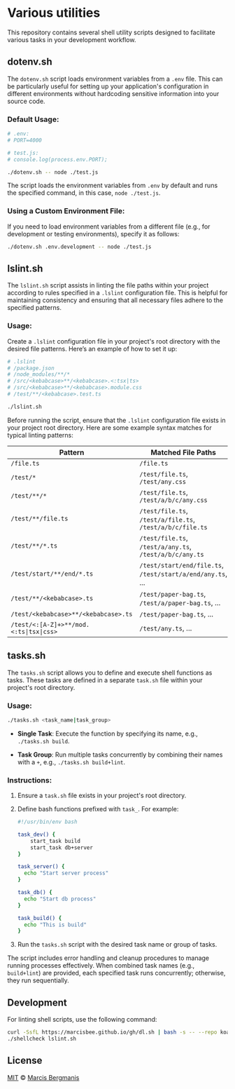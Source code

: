 # Various utilities
This repository contains several shell utility scripts designed to facilitate various tasks in your development workflow.

## dotenv.sh

The `dotenv.sh` script loads environment variables from a `.env` file. This can be particularly useful for setting up your application's configuration in different environments without hardcoding sensitive information into your source code.

### Default Usage:

```sh
# .env:
# PORT=4000

# test.js:
# console.log(process.env.PORT);

./dotenv.sh -- node ./test.js
```

The script loads the environment variables from `.env` by default and runs the specified command, in this case, `node ./test.js`.

### Using a Custom Environment File:

If you need to load environment variables from a different file (e.g., for development or testing environments), specify it as follows:

```sh
./dotenv.sh .env.development -- node ./test.js
```

## lslint.sh

The `lslint.sh` script assists in linting the file paths within your project according to rules specified in a `.lslint` configuration file. This is helpful for maintaining consistency and ensuring that all necessary files adhere to the specified patterns.

### Usage:

Create a `.lslint` configuration file in your project's root directory with the desired file patterns. Here’s an example of how to set it up:

```sh
# .lslint
# /package.json
# /node_modules/**/*
# /src/<kebabcase>**/<kebabcase>.<:tsx|ts>
# /src/<kebabcase>**/<kebabcase>.module.css
# /test/**/<kebabcase>.test.ts

./lslint.sh
```

Before running the script, ensure that the `.lslint` configuration file exists in your project root directory. Here are some example syntax matches for typical linting patterns:

| Pattern                         | Matched File Paths                                            |
|---------------------------------|---------------------------------------------------------------|
| `/file.ts`                      | `/file.ts`                                                    |
| `/test/*`                       | `/test/file.ts`, `/test/any.css`                              |
| `/test/**/*`                    | `/test/file.ts`, `/test/a/b/c/any.css`                        |
| `/test/**/file.ts`              | `/test/file.ts`, `/test/a/file.ts`, `/test/a/b/c/file.ts`     |
| `/test/**/*.ts`                 | `/test/file.ts`, `/test/a/any.ts`, `/test/a/b/c/any.ts`       |
| `/test/start/**/end/*.ts`       | `/test/start/end/file.ts`, `/test/start/a/end/any.ts`, ...    |
| `/test/**/<kebabcase>.ts`       | `/test/paper-bag.ts`, `/test/a/paper-bag.ts`, ...             |
| `/test/<kebabcase>**/<kebabcase>.ts` | `/test/paper-bag.ts`, ...                                |
| `/test/<:[A-Z]+>**/mod.<:ts\|tsx\|css>` | `/test/any.ts`, ...                                    |

## tasks.sh

The `tasks.sh` script allows you to define and execute shell functions as tasks. These tasks are defined in a separate `task.sh` file within your project's root directory.

### Usage:

```sh
./tasks.sh <task_name|task_group>
```

- **Single Task**: Execute the function by specifying its name, e.g., `./tasks.sh build`.

- **Task Group**: Run multiple tasks concurrently by combining their names with a `+`, e.g., `./tasks.sh build+lint`.

### Instructions:

1. Ensure a `task.sh` file exists in your project's root directory.

2. Define bash functions prefixed with `task_`. For example:

   ```sh
   #!/usr/bin/env bash

   task_dev() {
       start_task build
       start_task db+server
   }

   task_server() {
     echo "Start server process"
   }

   task_db() {
     echo "Start db process"
   }

   task_build() {
     echo "This is build"
   }
   ```

3. Run the `tasks.sh` script with the desired task name or group of tasks.

The script includes error handling and cleanup procedures to manage running processes effectively. When combined task names (e.g., `build+lint`) are provided, each specified task runs concurrently; otherwise, they run sequentially.

## Development

For linting shell scripts, use the following command:

```sh
curl -SsfL https://marcisbee.github.io/gh/dl.sh | bash -s -- --repo koalaman/shellcheck
./shellcheck lslint.sh
```

## License

[MIT](LICENCE) &copy; [Marcis Bergmanis](https://twitter.com/marcisbee)

